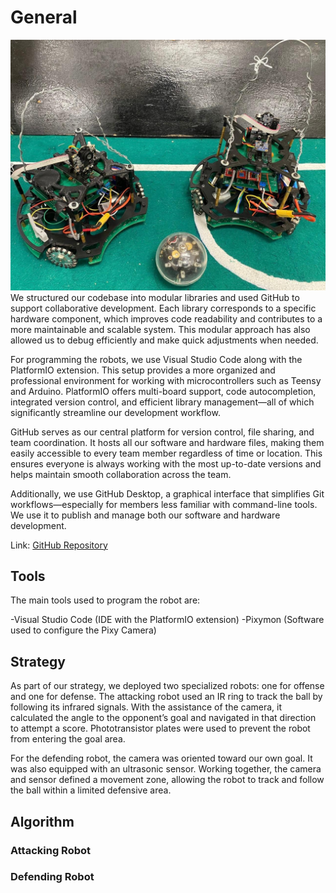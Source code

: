 # General

![foto](Horchata_jamaica.jpg)
We structured our codebase into modular libraries and used GitHub to support collaborative development. Each library corresponds to a specific hardware component, which improves code readability and contributes to a more maintainable and scalable system. This modular approach has also allowed us to debug efficiently and make quick adjustments when needed.

For programming the robots, we use Visual Studio Code along with the PlatformIO extension. This setup provides a more organized and professional environment for working with microcontrollers such as Teensy and Arduino. PlatformIO offers multi-board support, code autocompletion, integrated version control, and efficient library management—all of which significantly streamline our development workflow.

GitHub serves as our central platform for version control, file sharing, and team coordination. It hosts all our software and hardware files, making them easily accessible to every team member regardless of time or location. This ensures everyone is always working with the most up-to-date versions and helps maintain smooth collaboration across the team.

Additionally, we use GitHub Desktop, a graphical interface that simplifies Git workflows—especially for members less familiar with command-line tools. We use it to publish and manage both our software and hardware development.


Link: [GitHub Repository](https://github.com/RoBorregos/Soccer-Lightweight-2025.git)

## Tools

The main tools used to program the robot are:

-Visual Studio Code (IDE with the PlatformIO extension)
-Pixymon (Software used to configure the Pixy Camera)

## Strategy

As part of our strategy, we deployed two specialized robots: one for offense and one for defense.
The attacking robot used an IR ring to track the ball by following its infrared signals. With the assistance of the camera, it calculated the angle to the opponent’s goal and navigated in that direction to attempt a score. Phototransistor plates were used to prevent the robot from entering the goal area.

For the defending robot, the camera was oriented toward our own goal. It was also equipped with an ultrasonic sensor. Working together, the camera and sensor defined a movement zone, allowing the robot to track and follow the ball within a limited defensive area.

## Algorithm

### **Attacking Robot**


### **Defending Robot**
